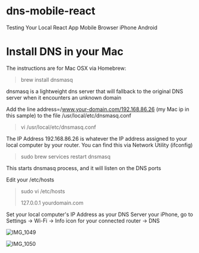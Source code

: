 # dns-mobile-react
Testing Your Local React App Mobile Browser iPhone Android

# Install DNS in your Mac
The instructions are for Mac OSX via Homebrew:

> brew install dnsmasq

dnsmasq is a lightweight dns server that will fallback to the original DNS server when it encounters an unknown domain

Add the line address=/www.your-domain.com/192.168.86.26 (my Mac ip in this sample) to the file /usr/local/etc/dnsmasq.conf

> vi /usr/local/etc/dnsmasq.conf

The IP Address 192.168.86.26 is whatever the IP address assigned to your local computer by your router. You can find this via Network Utility (ifconfig)

> sudo brew services restart dnsmasq

This starts dnsmasq process, and it will listen on the DNS ports

Edit your /etc/hosts

> sudo vi /etc/hosts
>
> 127.0.0.1  yourdomain.com

Set your local computer's IP Address as your DNS Server your iPhone, go to Settings -> Wi-Fi -> Info icon for your connected router -> DNS

![IMG_1049](https://user-images.githubusercontent.com/19804605/155190823-8837fbbb-bbe0-45d9-bbb3-7b1f3d473899.PNG)

![IMG_1050](https://user-images.githubusercontent.com/19804605/155190865-ec1d3d8a-eff1-42f6-a542-a3388518ff06.PNG)

